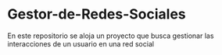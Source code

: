 # Gestor-de-Redes-Sociales
En este repositorio se aloja un proyecto que busca gestionar las interacciones de un usuario en una red social
